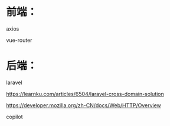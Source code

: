 # 前端：

axios

vue-router





# 后端：

laravel



https://learnku.com/articles/6504/laravel-cross-domain-solution

https://developer.mozilla.org/zh-CN/docs/Web/HTTP/Overview

copilot